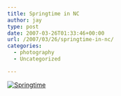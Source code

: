 ```yaml
---
title: Springtime in NC
author: jay
type: post
date: 2007-03-26T01:33:46+00:00
url: /2007/03/26/springtime-in-nc/
categories:
  - photography
  - Uncategorized

---
```

[![Springtime][1]][2]

 [1]: http://farm1.static.flickr.com/177/434386371_e5399094f0.jpg
 [2]: http://www.flickr.com/photos/rambleon/434386371/ (Photo Sharing)